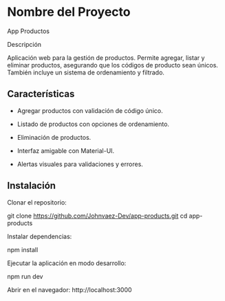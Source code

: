 # Nombre del Proyecto
App Productos

Descripción

Aplicación web para la gestión de productos. Permite agregar, listar y eliminar productos, asegurando que los códigos de producto sean únicos. También incluye un sistema de ordenamiento y filtrado.

## Características

- Agregar productos con validación de código único.

- Listado de productos con opciones de ordenamiento.

- Eliminación de productos.

- Interfaz amigable con Material-UI.

- Alertas visuales para validaciones y errores.

## Instalación

Clonar el repositorio:

git clone https://github.com/Johnvaez-Dev/app-products.git
cd app-products

Instalar dependencias:

npm install

Ejecutar la aplicación en modo desarrollo:

npm run dev

Abrir en el navegador: http://localhost:3000
